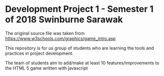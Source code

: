 # Development Project 1 - Semester 1 of 2018 Swinburne Sarawak

The original source file was taken from https://www.w3schools.com/graphics/game_intro.asp

This repository is for us group of students who are learning the tools and practices in project development.

The team of students aim to add/make at least 10 features/improvements to the HTML 5 game written with javascript



